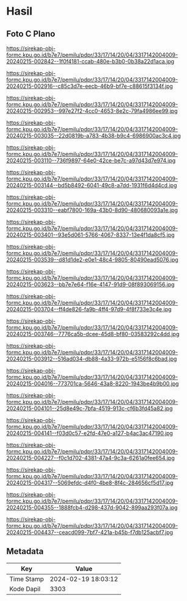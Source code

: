 # Hasil

## Foto C Plano

https://sirekap-obj-formc.kpu.go.id/b7e7/pemilu/pdpr/33/17/14/20/04/3317142004009-20240215-002842--1f0f4181-ccab-480e-b3b0-0b38a22d1aca.jpg

https://sirekap-obj-formc.kpu.go.id/b7e7/pemilu/pdpr/33/17/14/20/04/3317142004009-20240215-002916--c85c3d7e-eecb-46b9-bf7e-c88615f3134f.jpg

https://sirekap-obj-formc.kpu.go.id/b7e7/pemilu/pdpr/33/17/14/20/04/3317142004009-20240215-002953--997e27f2-4cc0-4653-8e2c-79fa4986ee99.jpg

https://sirekap-obj-formc.kpu.go.id/b7e7/pemilu/pdpr/33/17/14/20/04/3317142004009-20240215-003035--22d0819b-a783-4b38-b9c4-6986900ac3c4.jpg

https://sirekap-obj-formc.kpu.go.id/b7e7/pemilu/pdpr/33/17/14/20/04/3317142004009-20240215-003110--736f9897-64e0-42ce-be7c-a97d43d7e974.jpg

https://sirekap-obj-formc.kpu.go.id/b7e7/pemilu/pdpr/33/17/14/20/04/3317142004009-20240215-003144--bd5b8492-6041-49c8-a7dd-1931f6d4d4cd.jpg

https://sirekap-obj-formc.kpu.go.id/b7e7/pemilu/pdpr/33/17/14/20/04/3317142004009-20240215-003310--eabf7800-169a-43b0-8d90-480680093a1e.jpg

https://sirekap-obj-formc.kpu.go.id/b7e7/pemilu/pdpr/33/17/14/20/04/3317142004009-20240215-003401--93e5d061-5766-4067-8337-13e4f1da8cf5.jpg

https://sirekap-obj-formc.kpu.go.id/b7e7/pemilu/pdpr/33/17/14/20/04/3317142004009-20240215-003539--d81d1de2-e0e1-48c4-9805-80490ead5076.jpg

https://sirekap-obj-formc.kpu.go.id/b7e7/pemilu/pdpr/33/17/14/20/04/3317142004009-20240215-003623--bb7e7e64-f16e-4147-91d9-08f893069156.jpg

https://sirekap-obj-formc.kpu.go.id/b7e7/pemilu/pdpr/33/17/14/20/04/3317142004009-20240215-003704--ff4de826-fa9b-4ff4-97d9-4f8f733e3c4e.jpg

https://sirekap-obj-formc.kpu.go.id/b7e7/pemilu/pdpr/33/17/14/20/04/3317142004009-20240215-003746--7776ca5b-dcee-45d8-bf80-03583292c4dd.jpg

https://sirekap-obj-formc.kpu.go.id/b7e7/pemilu/pdpr/33/17/14/20/04/3317142004009-20240215-003912--516ad034-db88-4a33-972b-e5156f8c6bad.jpg

https://sirekap-obj-formc.kpu.go.id/b7e7/pemilu/pdpr/33/17/14/20/04/3317142004009-20240215-004016--773701ca-5646-43a8-8220-1943be4b9b00.jpg

https://sirekap-obj-formc.kpu.go.id/b7e7/pemilu/pdpr/33/17/14/20/04/3317142004009-20240215-004101--25d8e49c-7bfa-4519-913c-cf6b3fd45a82.jpg

https://sirekap-obj-formc.kpu.go.id/b7e7/pemilu/pdpr/33/17/14/20/04/3317142004009-20240215-004141--f03d0c57-e2fd-47e0-a127-b4ac3ac47190.jpg

https://sirekap-obj-formc.kpu.go.id/b7e7/pemilu/pdpr/33/17/14/20/04/3317142004009-20240215-004227--f0c1d702-4381-47a4-9c3a-6261a0fee654.jpg

https://sirekap-obj-formc.kpu.go.id/b7e7/pemilu/pdpr/33/17/14/20/04/3317142004009-20240215-004317--5069efdc-d4f0-4be8-8f4c-284656cf5d17.jpg

https://sirekap-obj-formc.kpu.go.id/b7e7/pemilu/pdpr/33/17/14/20/04/3317142004009-20240215-004355--1888fcb4-d298-437d-9042-899aa293f07a.jpg

https://sirekap-obj-formc.kpu.go.id/b7e7/pemilu/pdpr/33/17/14/20/04/3317142004009-20240215-004437--ceacd099-7bf7-421a-b45b-f7db125acbf7.jpg


## Metadata

| Key        | Value               |
| ---------- | ------------------- |
| Time Stamp | 2024-02-19 18:03:12 |
| Kode Dapil | 3303                |



